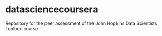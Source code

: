 # datasciencecoursera
Repository for the peer assessment of the John Hopkins Data Scientists Toolbox course
